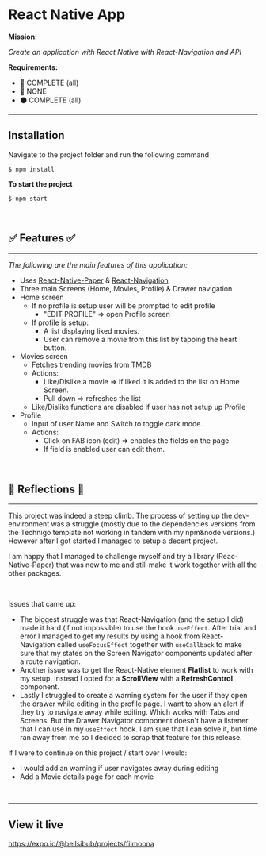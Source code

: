 # React Native App

**Mission:** 

*Create an application with React Native with React-Navigation and API*

**Requirements:**
- 🔵 COMPLETE (all)
- 🔴 NONE
- ⚫ COMPLETE (all)


***

## Installation

Navigate to the project folder and run the following command

```
$ npm install
```

**To start the project**

```
$ npm start
```
<br>

## ✅ Features ✅
***
*The following are the main features of this application:*
  
  * Uses [React-Native-Paper](https://callstack.github.io/react-native-paper/index.html) & [React-Navigation](https://reactnavigation.org/)
  * Three main Screens (Home, Movies, Profile) & Drawer navigation
  * Home screen
    * If no profile is setup user will be prompted to edit profile
      * "EDIT PROFILE" => open Profile screen
    * If profile is setup:
      * A list displaying liked movies.
      * User can remove a movie from this list by tapping the heart button.
  * Movies screen
    * Fetches trending movies from [TMDB](https://www.themoviedb.org/)
    * Actions:  
      * Like/Dislike a movie => if liked it is added to the list on Home Screen.
      * Pull down => refreshes the list
    * Like/Dislike functions are disabled if user has not setup up Profile
  * Profile
    * Input of user Name and Switch to toggle dark mode.
    * Actions:
      * Click on FAB icon (edit) => enables the fields on the page
      * If field is enabled user can edit them.

<br>

## 💭 Reflections 💭
***
This project was indeed a steep climb. The process of setting up the dev-environment was a struggle (mostly due to the dependencies versions from the Technigo template not working in tandem with my npm&node versions.) However after I got started I managed to setup a decent project. 

I am happy that I managed to challenge myself and try a library (Reac-Native-Paper) that was new to me and still make it work together with all the other packages. 

<br>

Issues that came up:
- The biggest struggle was that React-Navigation (and the setup I did) made it hard (if not impossible) to use the hook `useEffect`. After trial and error I managed to get my results by using a hook from React-Navigation called `useFocusEffect` together with `useCallback` to make sure that my states on the Screen Navigator components updated after a route navigation.
- Another issue was to get the React-Native element **Flatlist** to work with my setup. Instead I opted for a **ScrollView** with a **RefreshControl** component. 
- Lastly I struggled to create a warning system for the user if they open the drawer while editing in the profile page. I want to show an alert if they try to navigate away while editing. Which works with Tabs and Screens. But the Drawer Navigator component doesn't have a listener that I can use in my `useEffect` hook. I am sure that I can solve it, but time ran away from me so I decided to scrap that feature for this release. 


If I were to continue on this project / start over I would:
- I would add an warning if user navigates away during editing
- Add a Movie details page for each movie

<br>

***

## View it live

https://expo.io/@bellsibub/projects/filmoona
